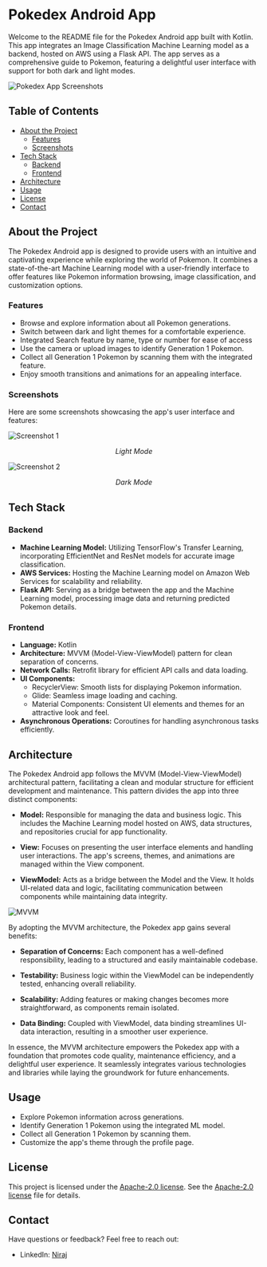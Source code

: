 # Pokedex Android App

Welcome to the README file for the Pokedex Android app built with Kotlin. This app integrates an Image Classification Machine Learning model as a backend, hosted on AWS using a Flask API. The app serves as a comprehensive guide to Pokemon, featuring a delightful user interface with support for both dark and light modes.

![Pokedex App Screenshots](Images/screenshot_main.jpg)

## Table of Contents

- [About the Project](#about-the-project)
  - [Features](#features)
  - [Screenshots](#screenshots)
- [Tech Stack](#tech-stack)
  - [Backend](#backend)
  - [Frontend](#frontend)
- [Architecture](#architecture)
- [Usage](#usage)
- [License](#license)
- [Contact](#contact)

## About the Project

The Pokedex Android app is designed to provide users with an intuitive and captivating experience while exploring the world of Pokemon. It combines a state-of-the-art Machine Learning model with a user-friendly interface to offer features like Pokemon information browsing, image classification, and customization options.

### Features

- Browse and explore information about all Pokemon generations.
- Switch between dark and light themes for a comfortable experience.
- Integrated Search feature by name, type or number for ease of access
- Use the camera or upload images to identify Generation 1 Pokemon.
- Collect all Generation 1 Pokemon by scanning them with the integrated feature.
- Enjoy smooth transitions and animations for an appealing interface.

### Screenshots

Here are some screenshots showcasing the app's user interface and features:

![Screenshot 1](/Images/screenshot_light.jpg)
<p align="center"><i>Light Mode</i></p>

![Screenshot 2](/Images/screenshot_dark.jpg)
<p align="center"><i>Dark Mode</i></p>

## Tech Stack

### Backend

- **Machine Learning Model:** Utilizing TensorFlow's Transfer Learning, incorporating EfficientNet and ResNet models for accurate image classification.
- **AWS Services:** Hosting the Machine Learning model on Amazon Web Services for scalability and reliability.
- **Flask API:** Serving as a bridge between the app and the Machine Learning model, processing image data and returning predicted Pokemon details.

### Frontend

- **Language:** Kotlin
- **Architecture:** MVVM (Model-View-ViewModel) pattern for clean separation of concerns.
- **Network Calls:** Retrofit library for efficient API calls and data loading.
- **UI Components:** 
  - RecyclerView: Smooth lists for displaying Pokemon information.
  - Glide: Seamless image loading and caching.
  - Material Components: Consistent UI elements and themes for an attractive look and feel.
- **Asynchronous Operations:** Coroutines for handling asynchronous tasks efficiently.

## Architecture

The Pokedex Android app follows the MVVM (Model-View-ViewModel) architectural pattern, facilitating a clean and modular structure for efficient development and maintenance. This pattern divides the app into three distinct components:

- **Model:** Responsible for managing the data and business logic. This includes the Machine Learning model hosted on AWS, data structures, and repositories crucial for app functionality.

- **View:** Focuses on presenting the user interface elements and handling user interactions. The app's screens, themes, and animations are managed within the View component.

- **ViewModel:** Acts as a bridge between the Model and the View. It holds UI-related data and logic, facilitating communication between components while maintaining data integrity.
  
![MVVM](https://github.com/nirajk24/Pokedex/blob/main/Images/viewmodel.png)

By adopting the MVVM architecture, the Pokedex app gains several benefits:

- **Separation of Concerns:** Each component has a well-defined responsibility, leading to a structured and easily maintainable codebase.

- **Testability:** Business logic within the ViewModel can be independently tested, enhancing overall reliability.

- **Scalability:** Adding features or making changes becomes more straightforward, as components remain isolated.

- **Data Binding:** Coupled with ViewModel, data binding streamlines UI-data interaction, resulting in a smoother user experience.

In essence, the MVVM architecture empowers the Pokedex app with a foundation that promotes code quality, maintenance efficiency, and a delightful user experience. It seamlessly integrates various technologies and libraries while laying the groundwork for future enhancements.


## Usage

- Explore Pokemon information across generations.
- Identify Generation 1 Pokemon using the integrated ML model.
- Collect all Generation 1 Pokemon by scanning them.
- Customize the app's theme through the profile page.

## License

This project is licensed under the [Apache-2.0 license](https://github.com/nirajk24/Pokedex/blob/main/LICENSE). See the [Apache-2.0 license](https://github.com/nirajk24/Pokedex/blob/main/LICENSE) file for details.

## Contact

Have questions or feedback? Feel free to reach out:

- LinkedIn: [Niraj](https://www.linkedin.com/in/nirajk24/)
